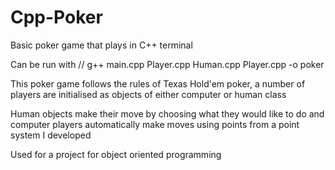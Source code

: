 # Cpp-Poker
Basic poker game that plays in C++ terminal

Can be run with // g++ main.cpp Player.cpp Human.cpp Player.cpp -o poker

This poker game follows the rules of Texas Hold'em poker, a number of players are initialised as objects of either computer or human class

Human objects make their move by choosing what they would like to do and computer players automatically make moves using points from a point system I developed

Used for a project for object oriented programming


